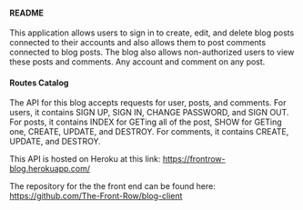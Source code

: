 #### README

This application allows users to sign in to create, edit, and delete blog posts connected to their accounts and also allows them to post comments connected to blog posts. The blog also allows non-authorized users to view these posts and comments. Any account and comment on any post.

#### Routes Catalog

The API for this blog accepts requests for user, posts, and comments.
For users, it contains SIGN UP, SIGN IN, CHANGE PASSWORD, and SIGN OUT.
For posts, it contains INDEX for GETing all of the post, SHOW for GETing one, CREATE, UPDATE, and DESTROY.
For comments, it contains CREATE, UPDATE, and DESTROY.

This API is hosted on Heroku at this link: https://frontrow-blog.herokuapp.com/

The repository for the the front end can be found here: https://github.com/The-Front-Row/blog-client
